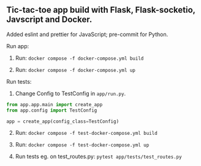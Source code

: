 Tic-tac-toe app build with Flask, Flask-socketio, Javscript and Docker.
-------------

Added eslint and prettier for JavaScript; pre-commit for Python.


Run app:

1. Run: ``` docker compose -f docker-compose.yml build ```

2. Run: ``` docker compose -f docker-compose.yml up ```


Run tests:

1. Change Config to TestConfig in ```app/run.py```.

```python
from app.app.main import create_app
from app.config import TestConfig

app = create_app(config_class=TestConfig)
```

2.  Run: ``` docker compose -f test-docker-compose.yml build ```

3. Run: ``` docker compose -f test-docker-compose.yml up ```
4. Run tests eg. on test_routes.py: ``` pytest app/tests/test_routes.py ```



